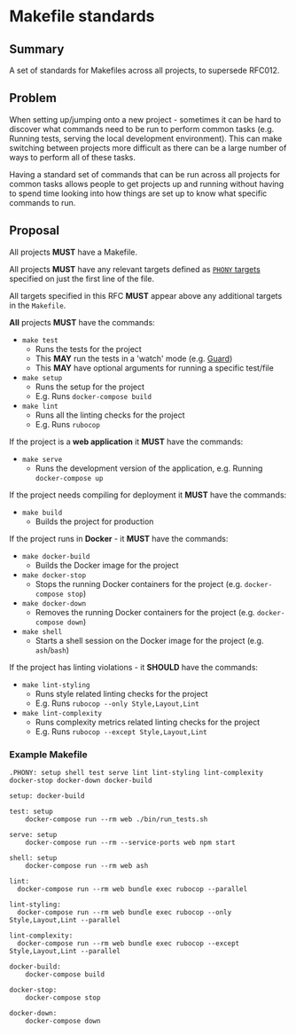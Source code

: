 # Makefile standards

## Summary

A set of standards for Makefiles across all projects, to supersede RFC012.

## Problem

When setting up/jumping onto a new project - sometimes it can be hard to discover what commands need to be run to perform common tasks (e.g. Running tests, serving the local development environment). This can make switching between projects more difficult as there can be a large number of ways to perform all of these tasks.

Having a standard set of commands that can be run across all projects for common tasks allows people to get projects up and running without having to spend time looking into how things are set up to know what specific commands to run.

## Proposal

All projects **MUST** have a Makefile.

All projects **MUST** have any relevant targets defined as [`PHONY` targets](https://www.gnu.org/software/make/manual/html_node/Phony-Targets.html) specified on just the first line of the file.

All targets specified in this RFC **MUST** appear above any additional targets in the `Makefile`.

**All** projects **MUST** have the commands:
- `make test`
  - Runs the tests for the project
  - This **MAY** run the tests in a 'watch' mode (e.g. [Guard](https://github.com/guard/guard))
  - This **MAY** have optional arguments for running a specific test/file
- `make setup`
  - Runs the setup for the project
  - E.g. Runs `docker-compose build`
- `make lint`
  - Runs all the linting checks for the project
  - E.g. Runs `rubocop`

If the project is a **web application** it **MUST** have the commands:
- `make serve`
  - Runs the development version of the application, e.g. Running `docker-compose up`

If the project needs compiling for deployment it **MUST** have the commands:
- `make build`
  - Builds the project for production

If the project runs in **Docker** - it **MUST** have the commands:
- `make docker-build`
  - Builds the Docker image for the project
- `make docker-stop`
  - Stops the running Docker containers for the project (e.g. `docker-compose stop`)
- `make docker-down`
  - Removes the running Docker containers for the project (e.g. `docker-compose down`)
- `make shell`
  - Starts a shell session on the Docker image for the project (e.g. `ash`/`bash`)

If the project has linting violations - it **SHOULD** have the commands:

- `make lint-styling`
  - Runs style related linting checks for the project
  - E.g. Runs `rubocop --only Style,Layout,Lint`
- `make lint-complexity`
  - Runs complexity metrics related linting checks for the project
  - E.g. Runs `rubocop --except Style,Layout,Lint`

### Example Makefile

```make
.PHONY: setup shell test serve lint lint-styling lint-complexity docker-stop docker-down docker-build

setup: docker-build

test: setup
	docker-compose run --rm web ./bin/run_tests.sh

serve: setup
	docker-compose run --rm --service-ports web npm start

shell: setup
	docker-compose run --rm web ash

lint:
  docker-compose run --rm web bundle exec rubocop --parallel

lint-styling:
  docker-compose run --rm web bundle exec rubocop --only Style,Layout,Lint --parallel

lint-complexity:
  docker-compose run --rm web bundle exec rubocop --except Style,Layout,Lint --parallel

docker-build:
	docker-compose build

docker-stop:
	docker-compose stop

docker-down:
	docker-compose down
```
